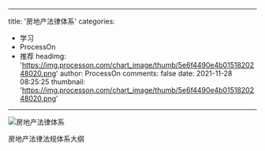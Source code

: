 
---
title: '房地产法律体系'
categories: 
 - 学习
 - ProcessOn
 - 推荐
headimg: 'https://img.processon.com/chart_image/thumb/5e6f4490e4b0151820248020.png'
author: ProcessOn
comments: false
date: 2021-11-28 08:25:25
thumbnail: 'https://img.processon.com/chart_image/thumb/5e6f4490e4b0151820248020.png'
---

<div>   
<img class="thumb" alt="房地产法律体系" src="https://img.processon.com/chart_image/thumb/5e6f4490e4b0151820248020.png" referrerpolicy="no-referrer">
<p>房地产法律法规体系大纲</p>  
</div>
            